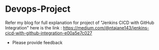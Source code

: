 # Devops-Project
Refer my blog for full explanation for project of "Jenkins CICD with GitHub Integration"
here is the link : https://medium.com/@ntajane143/jenkins-cicd-with-github-integration-e00a5e7c027
- Please provide feedback 

